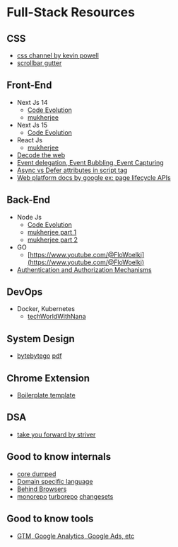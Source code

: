 # Full-Stack Resources

## CSS
- [css channel by kevin powell](https://www.youtube.com/@KevinPowell)
- [scrollbar gutter](https://dev.to/rashidshamloo/preventing-the-layout-shift-caused-by-scrollbars-2flp#:~:text=The%20scrollbar%2Dgutter%20property,and%20prevent%20the%20layout%20shift.)

## Front-End 
- Next Js 14
  - [Code Evolution](https://www.youtube.com/playlist?list=PLC3y8-rFHvwjOKd6gdf4QtV1uYNiQnruI)
  - [mukherjee](https://www.youtube.com/watch?v=mQnWCmVErnw)
- Next Js 15
  - [Code Evolution](https://www.youtube.com/playlist?list=PLC3y8-rFHvwhIEc4I4YsRz5C7GOBnxSJY) 
- React Js
  - [mukherjee](https://www.youtube.com/watch?v=dz458ZkBMak)
- [Decode the web](https://www.youtube.com/@deeecode/playlists)
- [Event delegation, Event Bubbling, Event Capturing](https://www.freecodecamp.org/news/event-bubbling-and-event-capturing-in-javascript/)
- [Async vs Defer attributes in script tag](https://dev.to/fidalmathew/async-vs-defer-in-javascript-which-is-better-26gm)
- [Web platform docs by google ex: page lifecycle APIs](https://developer.chrome.com/docs/web-platform/page-lifecycle-api#event-blur)

## Back-End
- Node Js
  - [Code Evolution](https://www.youtube.com/playlist?list=PLC3y8-rFHvwh8shCMHFA5kWxD9PaPwxaY)
  - [mukherjee part 1](https://www.youtube.com/watch?v=MIJt9H69QVc)
  - [mukherjee part 2](https://www.youtube.com/watch?v=_f7h6xQXiLA)
- GO
  - [https://www.youtube.com/@FloWoelki](https://www.youtube.com/@FloWoelki)
- [Authentication and Authorization Mechanisms](https://shiva-rrad.medium.com/understanding-the-different-methods-of-authentication-and-authorization-2534de1a77f6)

## DevOps
- Docker, Kubernetes
  - [techWorldWithNana](https://www.youtube.com/results?search_query=techworld+with+nana)

## System Design
- [bytebytego](https://www.youtube.com/@ByteByteGo) [pdf](https://blog.bytebytego.com/p/free-system-design-pdf-158-pages)

## Chrome Extension
- [Boilerplate template](https://github.com/omribarmats/chrome-extension-starter)

## DSA
- [take you forward by striver](https://www.youtube.com/@takeUforward)

## Good to know internals
- [core dumped](https://www.youtube.com/@CoreDumpped)
- [Domain specific language](https://medium.com/wearewaes/making-your-life-easier-with-domain-specific-languages-dsl-1838d351d35)
- [Behind Browsers](https://medium.com/@ramsunvtech/behind-browser-basics-part-1-b733e9f3c0e6)
- [monorepo](https://vercel.com/docs/vercel-platform/glossary#monorepo) [turborepo](https://turbo.build/repo/docs) [changesets](https://github.com/changesets/changesets)

## Good to know tools
- [GTM, Google Analytics, Google Ads, etc](https://www.youtube.com/@LovesData)

